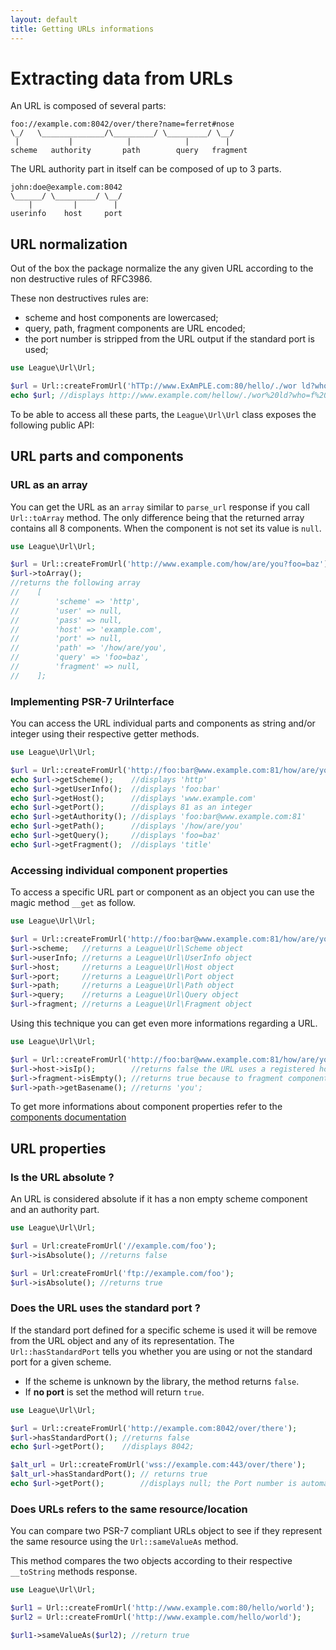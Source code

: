 ```yaml
---
layout: default
title: Getting URLs informations
---
```


# Extracting data from URLs

An URL is composed of several parts:

~~~
foo://example.com:8042/over/there?name=ferret#nose
\_/   \______________/\_________/ \_________/ \__/
 |           |            |            |        |
scheme   authority       path        query   fragment
~~~

The URL authority part in itself can be composed of up to 3 parts.

~~~
john:doe@example.com:8042
\______/ \_________/ \__/
    |         |        |
userinfo    host     port
~~~

## URL normalization

Out of the box the package normalize the any given URL according to the non destructive rules of RFC3986.

These non destructives rules are:

- scheme and host components are lowercased;
- query, path, fragment components are URL encoded;
- the port number is stripped from the URL output if the standard port is used;

~~~php
use League\Url\Url;

$url = Url::createFromUrl('hTTp://www.ExAmPLE.com:80/hello/./wor ld?who=f+3#title');
echo $url; //displays http://www.example.com/hellow/./wor%20ld?who=f%203#title
~~~

To be able to access all these parts, the `League\Url\Url` class exposes the following public API:

## URL parts and components

### URL as an array

You can get the URL as an `array` similar to `parse_url` response if you call `Url::toArray` method. The only difference being that the returned array contains all 8 components. When the component is not set its value is `null`.

~~~php
use League\Url\Url;

$url = Url::createFromUrl('http://www.example.com/how/are/you?foo=baz');
$url->toArray();
//returns the following array
//    [
//        'scheme' => 'http',
//        'user' => null,
//        'pass' => null,
//        'host' => 'example.com',
//        'port' => null,
//        'path' => '/how/are/you',
//        'query' => 'foo=baz',
//        'fragment' => null,
//    ];
~~~

### Implementing PSR-7 UriInterface

You can access the URL individual parts and components as string and/or integer using their respective getter methods.

~~~php
use League\Url\Url;

$url = Url::createFromUrl('http://foo:bar@www.example.com:81/how/are/you?foo=baz#title');
echo $url->getScheme();    //displays 'http'
echo $url->getUserInfo();  //displays 'foo:bar'
echo $url->getHost();      //displays 'www.example.com'
echo $url->getPort();      //displays 81 as an integer
echo $url->getAuthority(); //displays 'foo:bar@www.example.com:81'
echo $url->getPath();      //displays '/how/are/you'
echo $url->getQuery();     //displays 'foo=baz'
echo $url->getFragment();  //displays 'title'
~~~

### Accessing individual component properties

To access a specific URL part or component as an object you can use the magic method `__get` as follow.

~~~php
use League\Url\Url;

$url = Url::createFromUrl('http://foo:bar@www.example.com:81/how/are/you?foo=baz#title');
$url->scheme;   //returns a League\Url\Scheme object
$url->userInfo; //returns a League\Url\UserInfo object
$url->host;     //returns a League\Url\Host object
$url->port;     //returns a League\Url\Port object
$url->path;     //returns a League\Url\Path object
$url->query;    //returns a League\Url\Query object
$url->fragment; //returns a League\Url\Fragment object
~~~

Using this technique you can get even more informations regarding a URL.

~~~php
use League\Url\Url;

$url = Url::createFromUrl('http://foo:bar@www.example.com:81/how/are/you?foo=baz');
$url->host->isIp();        //returns false the URL uses a registered hostname
$url->fragment->isEmpty(); //returns true because to fragment component is present
$url->path->getBasename(); //returns 'you';
~~~

To get more informations about component properties refer to the [components documentation](/dev-master/components/overview/)

## URL properties

### Is the URL absolute ?

An URL is considered absolute if it has a non empty scheme component and an authority part.

~~~php
use League\Url\Url;

$url = Url:createFromUrl('//example.com/foo');
$url->isAbsolute(); //returns false

$url = Url:createFromUrl('ftp://example.com/foo');
$url->isAbsolute(); //returns true
~~~

### Does the URL uses the standard port ?

If the standard port defined for a specific scheme is used it will be remove from the URL object and any of its representation. The `Url::hasStandardPort` tells you whether you are using or not the standard port for a given scheme.

- If the scheme is unknown by the library, the method returns `false`.
- If **no port** is set the method will return `true`.

~~~php
use League\Url\Url;

$url = Url::createFromUrl('http://example.com:8042/over/there');
$url->hasStandardPort(); //returns false
echo $url->getPort();    //displays 8042;

$alt_url = Url::createFromUrl('wss://example.com:443/over/there');
$alt_url->hasStandardPort(); // returns true
echo $url->getPort();        //displays null; the Port number is automatically dropped
~~~

### Does URLs refers to the same resource/location

You can compare two PSR-7 compliant URLs object to see if they represent the same resource using the `Url::sameValueAs` method.

This method compares the two objects according to their respective `__toString` methods response.

~~~php
use League\Url\Url;

$url1 = Url::createFromUrl('http://www.example.com:80/hello/world');
$url2 = Url::createFromUrl('http://www.example.com/hello/world');

$url1->sameValueAs($url2); //return true
~~~
